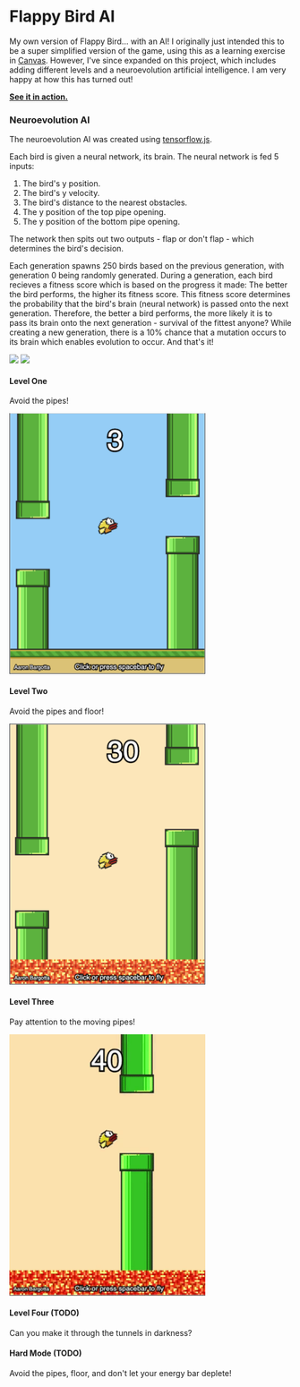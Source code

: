 # Flappy Bird AI
My own version of Flappy Bird... with an AI! I originally just intended this to be a super simplified version of the game, using this as a learning exercise in [Canvas](https://developer.mozilla.org/en-US/docs/Web/API/Canvas_API). However, I've since expanded on this project, which includes adding different levels and a neuroevolution artificial intelligence. I am very happy at how this has turned out!

**[See it in action.](https://bargotta.github.io/Flappy-Bird/)**

### Neuroevolution AI
The neuroevolution AI was created using [tensorflow.js](https://www.tensorflow.org/js).

Each bird is given a neural network, its brain. The neural network is fed 5 inputs:

1. The bird's y position.
2. The bird's y velocity.
3. The bird's distance to the nearest obstacles.
4. The y position of the top pipe opening.
5. The y position of the bottom pipe opening.

The network then spits out two outputs - flap or don't flap - which determines the bird's decision.
 
Each generation spawns 250 birds based on the previous generation, with generation 0 being randomly generated. During a generation, each bird recieves a fitness score which is based on the progress it made: The better the bird performs, the higher its fitness score. This fitness score determines the probability that the bird's brain (neural network) is passed onto the next generation. Therefore, the better a bird performs, the more likely it is to pass its brain onto the next generation - survival of the fittest anyone? While creating a new generation, there is a 10% chance that a mutation occurs to its brain which enables evolution to occur. And that's it!

<img src="img/screenshots/flappy-ai-spawn.gif" width="350">

<img src="img/screenshots/flappy-ai-hiscore.gif" width="350">

#### Level One
Avoid the pipes!

<img src="img/screenshots/one.png" width="350">

#### Level Two
Avoid the pipes and floor!

<img src="img/screenshots/two.png" width="350">

#### Level Three
Pay attention to the moving pipes!

<img src="img/screenshots/three.gif" width="350">

#### Level Four (TODO)
Can you make it through the tunnels in darkness?

#### Hard Mode (TODO)
Avoid the pipes, floor, and don't let your energy bar deplete!
